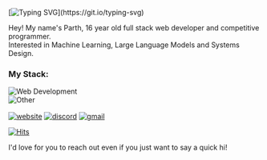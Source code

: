 [![Typing SVG](https://readme-typing-svg.herokuapp.com?size=30&color=9069F7&lines=%F0%9F%91%8B+Hiya+I'm+Parth!)](https://git.io/typing-svg) 

Hey! My name's Parth, 16 year old full stack web developer and competitive programmer.<br>
Interested in Machine Learning, Large Language Models and Systems Design.


### My Stack:
![Web Development](https://skillicons.dev/icons?i=react,js,ts,mongodb,nodejs,express,&perline=10)<br>
![Other](https://skillicons.dev/icons?i=py,c,cpp,git,tensorflow,docker,linux,&perline=10)
<br>


<a href="https://" target="_blank"><img alt="website" align="center" src="https://img.shields.io/badge/-Website-0D1117?style=flat-square&logo=googlechrome&logoColor=white"></a>
<a href="https://discordapp.com/users/859964823542431746" target="_blank"><img alt="discord" align="center" src="https://img.shields.io/badge/-Discord-0D1117?style=flat-square&logo=discord&logoColor=dark-blue"></a>
<a href="mailto:108parthnikam@gmail.com" target="_blank"><img alt="gmail" align="center" src="https://img.shields.io/badge/-Gmail-0D1117?style=flat-square&logo=gmail&logoColor=light-red"></a>


[![Hits](https://hits-app.vercel.app/hits?url=https://github.com/ParthNikam&bgLeft=444444&bgRight=ADD8E6&label=visits)](https://hits-app.vercel.app/) 


I'd love for you to reach out even if you just want to say a quick hi!

